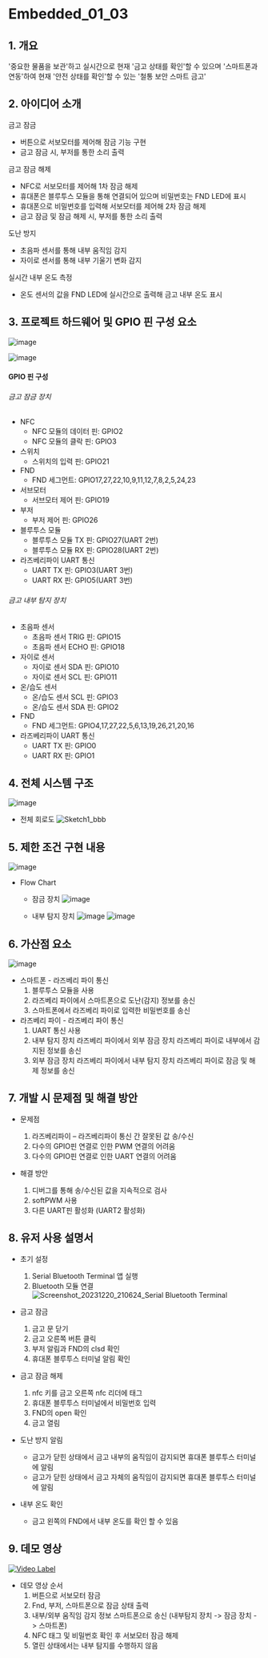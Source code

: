# Embedded_01_03

## 1. 개요
'중요한 물품을 보관'하고 실시간으로 현재 '금고 상태를 확인'할 수 있으며 '스마트폰과 연동'하여 현재 '안전 상태를 확인'할 수 있는 '철통 보안 스마트 금고'

## 2. 아이디어 소개
금고 잠금
- 버튼으로 서보모터를 제어해 잠금 기능 구현
- 금고 잠금 시, 부저를 통한 소리 출력

금고 잠금 해제
- NFC로 서보모터를 제어해 1차 잠금 해제
- 휴대폰은 블루투스 모듈을 통해 연결되어 있으며 비밀번호는 FND LED에 표시
- 휴대폰으로 비밀번호를 입력해 서보모터를 제어해 2차 잠금 해제
- 금고 잠금 및 잠금 해제 시, 부저를 통한 소리 출력
  
도난 방지
- 초음파 센서를 통해 내부 움직임 감지
- 자이로 센서를 통해 내부 기울기 변화 감지
  
실시간 내부 온도 측정
- 온도 센서의 값을 FND LED에 실시간으로 출력해 금고 내부 온도 표시
  
## 3. 프로젝트 하드웨어 및 GPIO 핀 구성 요소
![image](https://github.com/k1sihyeon/Embedded_01_03/assets/119672962/4f9a2de2-1e2f-4d7a-a472-0afdf51703fe)



![image](https://github.com/k1sihyeon/Embedded_01_03/assets/119672962/938de50b-48fc-4a78-ba89-e605e0918f73)


#### GPIO 핀 구성
###### 금고 잠금 장치
- NFC
  - NFC 모듈의 데이터 핀: GPIO2
  - NFC 모듈의 클락 핀: GPIO3
- 스위치
  - 스위치의 입력 핀: GPIO21
- FND
  - FND 세그먼트: GPIO17,27,22,10,9,11,12,7,8,2,5,24,23
- 서브모터
  - 서브모터 제어 핀: GPIO19
- 부저
  - 부저 제어 핀: GPIO26
- 블루투스 모듈
  - 블루투스 모듈 TX 핀: GPIO27(UART 2번)
  - 블루투스 모듈 RX 핀: GPIO28(UART 2번)
- 라즈베리파이 UART 통신
  - UART TX 핀: GPIO3(UART 3번)
  - UART RX 핀: GPIO5(UART 3번)
###### 금고 내부 탐지 장치
- 초음파 센서
  - 초음파 센서 TRIG 핀: GPIO15
  - 초음파 센서 ECHO 핀: GPIO18
- 자이로 센서
  - 자이로 센서 SDA 핀: GPIO10
  - 자이로 센서 SCL 핀: GPIO11
- 온/습도 센서
  - 온/습도 센서 SCL 핀: GPIO3
  - 온/습도 센서 SDA 핀: GPIO2
- FND
  - FND 세그먼트: GPIO4,17,27,22,5,6,13,19,26,21,20,16
- 라즈베리파이 UART 통신
  - UART TX 핀: GPIO0
  - UART RX 핀: GPIO1
## 4. 전체 시스템 구조
![image](https://github.com/k1sihyeon/Embedded_01_03/assets/96001080/9a3c5d2d-b6c2-45b8-919c-5aa87928ae3c)


 - 전체 회로도
   ![Sketch1_bbb](https://github.com/k1sihyeon/Embedded_01_03/assets/96001080/069f2145-eceb-4e19-a085-9808383d9c76)



## 5. 제한 조건 구현 내용
![image](https://github.com/k1sihyeon/Embedded_01_03/assets/119331034/30fe70ca-3c16-4929-8510-6fd0213348bc)


- Flow Chart
   - 잠금 장치
     ![image](https://github.com/k1sihyeon/Embedded_01_03/assets/96001080/c9e395c9-0530-45cb-a742-4b6da07e79b9)

   - 내부 탐지 장치
     ![image](https://github.com/k1sihyeon/Embedded_01_03/assets/96001080/73ccad50-e7b8-4895-9233-9a698fe84f76)
     ![image](https://github.com/k1sihyeon/Embedded_01_03/assets/96001080/0c0befef-bfca-4529-8261-1277dede888c)


## 6. 가산점 요소
![image](https://github.com/k1sihyeon/Embedded_01_03/assets/96001080/1e44d846-de65-4696-bf23-6f901f9e0129)
- 스마트폰 - 라즈베리 파이 통신
  1. 블루투스 모듈을 사용
  2. 라즈베리 파이에서 스마트폰으로 도난(감지) 정보를 송신
  3. 스마트폰에서 라즈베리 파이로 입력한 비밀번호를 송신
- 라즈베리 파이 - 라즈베리 파이 통신
  1. UART 통신 사용
  2. 내부 탐지 장치 라즈베리 파이에서 외부 잠금 장치 라즈베리 파이로 내부에서 감지된 정보를 송신
  3. 외부 잠금 장치 라즈베리 파이에서 내부 탐지 장치 라즈베리 파이로 잠금 및 해제 정보를 송신

## 7. 개발 시 문제점 및 해결 방안
 - 문제점
   1. 라즈베리파이 – 라즈베리파이 통신 간 잘못된 값 송/수신
   2. 다수의 GPIO핀 연결로 인한 PWM 연결의 어려움
   3. 다수의 GPIO핀 연결로 인한 UART 연결의 어려움

 - 해결 방안
   1. 디버그를 통해 송/수신된 값을 지속적으로 검사
   2. softPWM 사용
   3. 다른 UART핀 활성화 (UART2 활성화)

## 8. 유저 사용 설명서
- 초기 설정
  1. Serial Bluetooth Terminal 앱 실행
  2. Bluetooth 모듈 연결
     ![Screenshot_20231220_210624_Serial Bluetooth Terminal](https://github.com/k1sihyeon/Embedded_01_03/assets/96001080/829287b2-7507-47e2-9884-98717b291d1b)

     
- 금고 잠금
  1. 금고 문 닫기
  2. 금고 오른쪽 버튼 클릭
  3. 부저 알림과 FND의 clsd 확인
  4. 휴대폰 블루투스 터미널 알림 확인
     
- 금고 잠금 해제
  1. nfc 키를 금고 오른쪽 nfc 리더에 태그
  2. 휴대폰 블루투스 터미널에서 비밀번호 입력
  3. FND의 open 확인
  4. 금고 열림
     
- 도난 방지 알림
   - 금고가 닫힌 상태에서 금고 내부의 움직임이 감지되면 휴대폰 블루투스 터미널에 알림
   - 금고가 닫힌 상태에서 금고 자체의 움직임이 감지되면 휴대폰 블루투스 터미널에 알림
     
- 내부 온도 확인
   - 금고 왼쪽의 FND에서 내부 온도를 확인 할 수 있음
      
## 9. 데모 영상
[![Video Label](http://img.youtube.com/vi/1MKW3DmWLwo/0.jpg)](https://youtu.be/1MKW3DmWLwo)
 
 - 데모 영상 순서
   1. 버튼으로 서보모터 잠금
   2. Fnd, 부저, 스마트폰으로 잠금 상태 출력
   3. 내부/외부 움직임 감지 정보 스마트폰으로 송신 (내부탐지 장치 -> 잠금 장치 -> 스마트폰)
   4. NFC 태그 및 비밀번호 확인 후 서보모터 잠금 해제
   5. 열린 상태에서는 내부 탐지를 수행하지 않음

